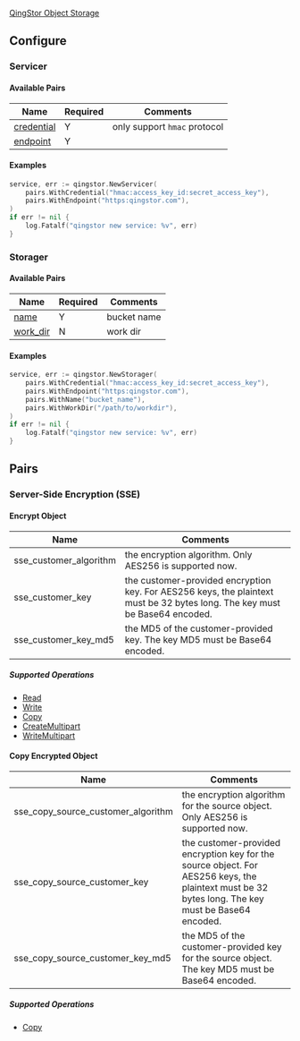 [QingStor Object Storage](https://www.qingcloud.com/products/qingstor/)

## Configure

### Servicer

#### Available Pairs

| Name | Required | Comments |
| ---- | -------- | -------- |
| [credential](go-storage/pairs/credential.md) | Y | only support `hmac` protocol |
| [endpoint](go-storage/pairs/endpoint.md) | Y | |

#### Examples

```go
service, err := qingstor.NewServicer(
    pairs.WithCredential("hmac:access_key_id:secret_access_key"),
    pairs.WithEndpoint("https:qingstor.com"),
)
if err != nil {
    log.Fatalf("qingstor new service: %v", err)
}
```

### Storager

#### Available Pairs

| Name | Required | Comments |
| ---- | -------- | -------- |
| [name](go-storage/pairs/name.md) | Y | bucket name |
| [work_dir](go-storage/pairs/work_dir.md) | N | work dir |

#### Examples

```go
service, err := qingstor.NewStorager(
    pairs.WithCredential("hmac:access_key_id:secret_access_key"),
    pairs.WithEndpoint("https:qingstor.com"),
    pairs.WithName("bucket_name"),
    pairs.WithWorkDir("/path/to/workdir"),
)
if err != nil {
    log.Fatalf("qingstor new service: %v", err)
}
```

## Pairs

### Server-Side Encryption (SSE)

#### Encrypt Object

| Name                   | Comments                                                     |
| ---------------------- | ------------------------------------------------------------ |
| sse_customer_algorithm | the encryption algorithm. Only AES256 is supported now.      |
| sse_customer_key       | the customer-provided encryption key. For AES256 keys, the plaintext must be 32 bytes long. The key must be Base64 encoded. |
| sse_customer_key_md5   | the MD5 of the customer-provided key. The key MD5 must be Base64 encoded. |

##### Supported Operations

- [Read](../operations/storager/read.md)
- [Write](../operations/storager/write.md)
- [Copy](../operations/copy.md)
- [CreateMultipart](../operations/multiparter/create_multipart.md)
- [WriteMultipart](../operations/multiparter/write_multipart.md)

#### Copy Encrypted Object

| Name                               | Comments                                                     |
| ---------------------------------- | ------------------------------------------------------------ |
| sse_copy_source_customer_algorithm | the encryption algorithm for the source object. Only AES256 is supported now. |
| sse_copy_source_customer_key       | the customer-provided encryption key for the source object. For AES256 keys, the plaintext must be 32 bytes long. The key must be Base64 encoded. |
| sse_copy_source_customer_key_md5   | the MD5 of the customer-provided key for the source object. The key MD5 must be Base64 encoded. |

##### Supported Operations

- [Copy](../operations/copy.md)
